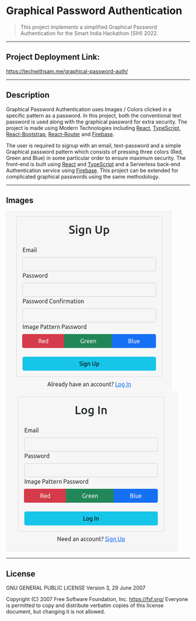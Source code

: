 # Graphical Password Authentication

> This project implements a simplified Graphical Password Authentication for the Smart India Hackathon (SIH) 2022.

---

## Project Deployment Link:

https://techwithsam.me/graphical-password-auth/

---

## Description

Graphical Password Authentication uses Images / Colors clicked in a specific pattern as a password. In this project, both
the conventional text password is used along with the graphical password for extra security. The project is made using
Modern Technologies including [React](https://reactjs.org/), [TypeScript](https://www.typescriptlang.org/),
[React-Bootstrap](https://react-bootstrap.github.io/), [React-Router](https://reactrouterdotcom.fly.dev/) and [Firebase](https://firebase.google.com/).

The user is required to signup with an email, text-password and a simple Graphical
password pattern which consists of pressing three colors (Red, Green and Blue) in some particular order to ensure maximum
security. The front-end is built using [React](https://reactjs.org/) and [TypeScript](https://www.typescriptlang.org/) and
a Serverless back-end Authentication service using [Firebase](https://firebase.google.com/). This project can be extended
for complicated graphical passwords using the same methodology.

---

## Images

![Signup](./public/signup.png)
![Login](./public/login.png)

---

## License

GNU GENERAL PUBLIC LICENSE
Version 3, 29 June 2007

Copyright (C) 2007 Free Software Foundation, Inc. <https://fsf.org/>
Everyone is permitted to copy and distribute verbatim copies
of this license document, but changing it is not allowed.
